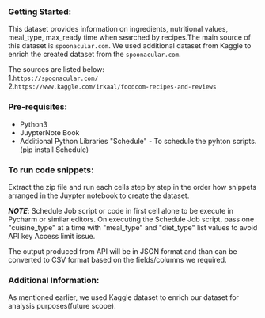 ### Getting Started:
This dataset provides information on ingredients, nutritional values, meal_type, max_ready time when searched by recipes.The main source of this dataset is `spoonacular.com`. We used additional dataset from Kaggle to enrich the created dataset from the `spoonacular.com`.

The sources are listed below:  
1.`https://spoonacular.com/`  
2.`https://www.kaggle.com/irkaal/foodcom-recipes-and-reviews`

### Pre-requisites:

+ Python3
+ JuypterNote Book
+ Additional Python Libraries "Schedule" - To schedule the pyhton scripts.(pip install Schedule)

### To run code snippets:

Extract the zip file and  run each cells step by step in the order how snippets arranged in the Juypter notebook to create the dataset.

***NOTE***: Schedule Job script or code in first cell alone to be execute in Pycharm or similar editors.
On executing the Schedule Job script, pass one "cuisine_type" at a time with "meal_type" and "diet_type" list values to avoid API key Access limit issue.


The output produced from API will be in JSON format and than can be converted to CSV format based on the fields/columns we required.

### Additional Information:
As mentioned earlier, we used Kaggle dataset to enrich our dataset for analysis purposes(future scope).
